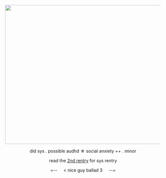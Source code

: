 <p align="center">
<img width="606" height="450" src="https://i.postimg.cc/K8tnJs3q/Untitled101-20230910165956.png"> 
<p align="center"> did sys . possible audhd ☆
        social anxiety ++ . minor
<p align="center"> read the <a href="https://rentry.co/myrthle">2nd rentry</a> for sys rentry 
<p align="center"> =--⠀⠀< nice guy ballad 3⠀⠀--=
